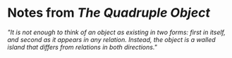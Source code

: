 Notes from _The Quadruple Object_
===


_"It is not enough to think of an object as existing in two forms: first in itself, and second as it appears in any relation. Instead, the object is a walled island that differs from relations in both directions."_
